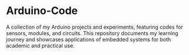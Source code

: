 # Arduino-Code
A collection of my Arduino projects and experiments, featuring codes for sensors, modules, and circuits. This repository documents my learning journey and showcases applications of embedded systems for both academic and practical use.
